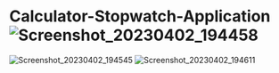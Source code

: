 # Calculator-Stopwatch-Application![Screenshot_20230402_194458](https://user-images.githubusercontent.com/128501278/235299667-40030704-ca82-49ac-a59c-b8cccc0639ad.png)
![Screenshot_20230402_194545](https://user-images.githubusercontent.com/128501278/235299669-21bc71e7-08a2-4fab-bdb0-ebad77e1333d.png)
![Screenshot_20230402_194611](https://user-images.githubusercontent.com/128501278/235299680-0d6e04ca-9fa7-4526-8665-0433326132a5.png)
